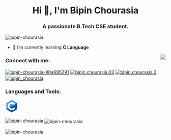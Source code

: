 <h1 align="center">Hi 👋, I'm Bipin Chourasia</h1>
<h3 align="center">A passionate B.Tech CSE student.</h3>

<p align="left"> <img src="https://komarev.com/ghpvc/?username=bipin-chourasia&label=Profile%20views&color=0e75b6&style=flat" alt="bipin-chourasia" /> </p>

- 🌱 I’m currently learning **C Language**
<p><img align="right" src="C:\Users\bipin\OneDrive\Desktop\PHOTOS\Git profile.gif"><p>
 

<h3 align="left">Connect with me:</h3>
<p align="left">
<a href="https://linkedin.com/in/bipin-chourasia-90a695291" target="blank"><img align="center" src="https://raw.githubusercontent.com/rahuldkjain/github-profile-readme-generator/master/src/images/icons/Social/linked-in-alt.svg" alt="bipin-chourasia-90a695291" height="30" width="40" /></a>
<a href="https://fb.com/bipin.chourasia.03" target="blank"><img align="center" src="https://raw.githubusercontent.com/rahuldkjain/github-profile-readme-generator/master/src/images/icons/Social/facebook.svg" alt="bipin.chourasia.03" height="30" width="40" /></a>
<a href="https://instagram.com/bipin.chourasia.3" target="blank"><img align="center" src="https://raw.githubusercontent.com/rahuldkjain/github-profile-readme-generator/master/src/images/icons/Social/instagram.svg" alt="bipin.chourasia.3" height="30" width="40" /></a>
<a href="https://www.leetcode.com/bipin_chourasia" target="blank"><img align="center" src="https://raw.githubusercontent.com/rahuldkjain/github-profile-readme-generator/master/src/images/icons/Social/leet-code.svg" alt="bipin_chourasia" height="30" width="40" /></a>
</p>

<h3 align="left">Languages and Tools:</h3>
<p align="left"> <a href="https://www.cprogramming.com/" target="_blank" rel="noreferrer"> <img src="https://raw.githubusercontent.com/devicons/devicon/master/icons/c/c-original.svg" alt="c" width="40" height="40"/> </a> </p>

<p><img align="left" src="https://github-readme-stats.vercel.app/api/top-langs?username=bipin-chourasia&show_icons=true&locale=en&layout=compact" alt="bipin-chourasia" /></p>

<p>&nbsp;<img align="center" src="https://github-readme-stats.vercel.app/api?username=bipin-chourasia&show_icons=true&locale=en" alt="bipin-chourasia" /></p>

<p><img align="center" src="https://github-readme-streak-stats.herokuapp.com/?user=bipin-chourasia&" alt="bipin-chourasia" /></p>
